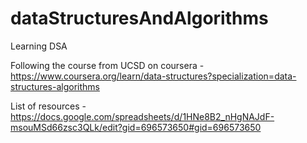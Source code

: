 # dataStructuresAndAlgorithms
Learning DSA

Following the course from UCSD on coursera - https://www.coursera.org/learn/data-structures?specialization=data-structures-algorithms

List of resources - https://docs.google.com/spreadsheets/d/1HNe8B2_nHgNAJdF-msouMSd66zsc3QLk/edit?gid=696573650#gid=696573650
